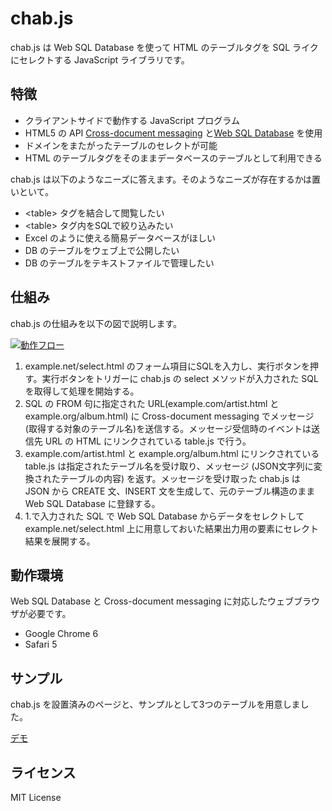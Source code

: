 # chab.js

chab.js は Web SQL Database を使って HTML のテーブルタグを SQL ライクにセレクトする JavaScript ライブラリです。

## 特徴

- クライアントサイドで動作する JavaScript プログラム
- HTML5 の API [Cross-document messaging](http://dev.w3.org/html5/postmsg/) と[Web SQL Database](http://dev.w3.org/html5/webdatabase/) を使用
- ドメインをまたがったテーブルのセレクトが可能
- HTML のテーブルタグをそのままデータベースのテーブルとして利用できる

chab.js は以下のようなニーズに答えます。そのようなニーズが存在するかは置いといて。

- &lt;table&gt; タグを結合して閲覧したい
- &lt;table&gt; タグ内をSQLで絞り込みたい
- Excel のように使える簡易データベースがほしい
- DB のテーブルをウェブ上で公開したい
- DB のテーブルをテキストファイルで管理したい

## 仕組み

chab.js の仕組みを以下の図で説明します。

[![動作フロー](https://hikarock.github.io/chab/img/overview.png)](https://hikarock.github.io/chab/img/overview.png)

1. example.net/select.html のフォーム項目にSQLを入力し、実行ボタンを押す。実行ボタンをトリガーに chab.js の select メソッドが入力された SQL を取得して処理を開始する。
2. SQL の FROM 句に指定された URL(example.com/artist.html と example.org/album.html) に Cross-document messaging でメッセージ(取得する対象のテーブル名)を送信する。メッセージ受信時のイベントは送信先 URL の HTML にリンクされている table.js で行う。
3. example.com/artist.html と example.org/album.html にリンクされている table.js は指定されたテーブル名を受け取り、メッセージ (JSON文字列に変換されたテーブルの内容) を返す。メッセージを受け取った chab.js は JSON から CREATE 文、INSERT 文を生成して、元のテーブル構造のまま Web SQL Database に登録する。
4. 1.で入力された SQL で Web SQL Database からデータをセレクトして example.net/select.html 上に用意しておいた結果出力用の要素にセレクト結果を展開する。

## 動作環境

Web SQL Database と Cross-document messaging に対応したウェブブラウザが必要です。

* Google Chrome 6
* Safari 5

## サンプル

chab.js を設置済みのページと、サンプルとして3つのテーブルを用意しました。

[デモ](https://hikarock.github.io/chab/)

## ライセンス

MIT License

